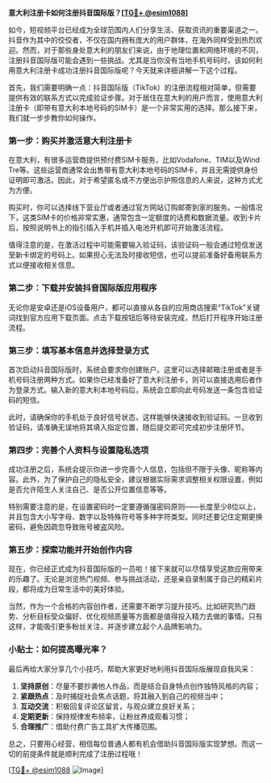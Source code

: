 **意大利注册卡如何注册抖音国际版？[[TG💪+ @esim1088](https://t.me/s/esim1088)]**

如今，短视频平台已经成为全球范围内人们分享生活、获取资讯的重要渠道之一。抖音作为其中的佼佼者，不仅在国内拥有庞大的用户群体，在海外同样受到热烈欢迎。然而，对于那些身处意大利的朋友们来说，由于地理位置和网络环境的不同，注册抖音国际版可能会遇到一些挑战。尤其是当你没有当地手机号码时，该如何利用意大利注册卡成功注册抖音国际版呢？今天就来详细讲解一下这个过程。

首先，我们需要明确一点：抖音国际版（TikTok）的注册流程相对简单，但需要提供有效的联系方式以完成验证步骤。对于居住在意大利的用户而言，使用意大利注册卡（即带有意大利本地号码的SIM卡）是一个非常实用的选择。那么接下来，我们就一步步教你如何操作。

### 第一步：购买并激活意大利注册卡

在意大利，有很多运营商提供预付费SIM卡服务，比如Vodafone、TIM以及Wind Tre等。这些运营商通常会出售带有意大利本地号码的SIM卡，并且无需提供身份证明即可激活。因此，对于希望匿名或不方便出示护照信息的人来说，这种方式尤为方便。

购买时，你可以选择线下营业厅或者通过官方网站订购邮寄到家的服务。一般情况下，这类SIM卡的价格非常实惠，通常包含一定额度的话费和数据流量。收到卡片后，按照说明书上的指引插入手机并插入电池开机即可开始激活流程。

值得注意的是，在激活过程中可能需要输入验证码，该验证码一般会通过短信发送至新卡绑定的号码上。如果担心无法及时接收短信，也可以提前准备好备用联系方式以便接收相关信息。

### 第二步：下载并安装抖音国际版应用程序

无论你是安卓还是iOS设备用户，都可以直接从各自的应用商店搜索“TikTok”关键词找到官方应用下载页面。点击下载按钮后等待安装完成，然后打开程序开始注册流程。

### 第三步：填写基本信息并选择登录方式

首次启动抖音国际版时，系统会要求你创建账户。这里可以选择邮箱注册或者是手机号码注册两种方式。如果你已经准备好了意大利注册卡，则可以直接选用后者作为登录方式。输入新的意大利本地号码后，系统会立即向此号码发送一条包含验证码的短信。

此时，请确保你的手机处于良好信号状态，这样能够快速接收到验证码。一旦收到验证码，请准确无误地将其填入指定位置，随后提交即可完成初步注册环节。

### 第四步：完善个人资料与设置隐私选项

成功注册之后，系统会提示你进一步完善个人信息，包括但不限于头像、昵称等内容。此外，为了保护自己的隐私安全，建议根据实际需求调整相关权限设置，例如是否允许陌生人关注自己、是否公开位置信息等等。

特别需要注意的是，在设置密码时一定要遵循强密码原则——长度至少8位以上，并且包含大小写字母、数字以及特殊符号等多种字符类型。同时还要记住定期更换密码，避免因疏忽导致账号被盗风险。

### 第五步：探索功能并开始创作内容

现在，你已经正式成为抖音国际版的一员啦！接下来就可以尽情享受这款应用带来的乐趣了。无论是浏览热门视频、参与挑战活动，还是亲自录制属于自己的精彩片段，都将成为日常生活中的美好体验。

当然，作为一个合格的内容创作者，还需要不断学习提升技巧。比如研究热门趋势、分析目标受众偏好、优化视频质量等方面都是值得投入精力去做的事情。只有这样，才能吸引更多粉丝关注，并逐步建立起个人品牌影响力。

### 小贴士：如何提高曝光率？

最后再给大家分享几个小技巧，帮助大家更好地利用抖音国际版展现自我风采：

1. **坚持原创**：尽量不要抄袭他人作品，而是结合自身特点创作独特风格的内容；
2. **紧跟热点**：及时捕捉社会焦点话题，将其融入到自己的视频当中；
3. **互动交流**：积极回复评论区留言，与观众建立良好关系；
4. **定期更新**：保持规律发布频率，让粉丝养成观看习惯；
5. **合理推广**：借助付费广告工具扩大传播范围。

总之，只要用心经营，相信每位普通人都有机会借助抖音国际版实现梦想。而这一切的前提条件就是顺利完成了注册过程哦！

[[TG💪+ @esim1088](https://t.me/s/esim1088) ![Image](https://i.postimg.cc/4NQfJmqS/Snipaste-2025-05-13-00-14-12.png)]